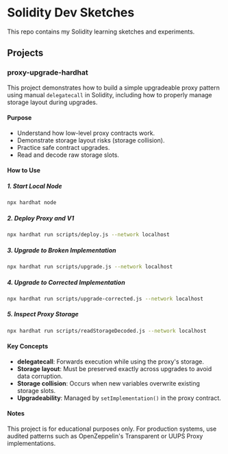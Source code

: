 # Solidity Dev Sketches

This repo contains my Solidity learning sketches and experiments.

## Projects

### proxy-upgrade-hardhat

This project demonstrates how to build a simple upgradeable proxy pattern using manual `delegatecall` in Solidity, including how to properly manage storage layout during upgrades.

#### Purpose

- Understand how low-level proxy contracts work.
- Demonstrate storage layout risks (storage collision).
- Practice safe contract upgrades.
- Read and decode raw storage slots.


#### How to Use

##### 1. Start Local Node

```bash
npx hardhat node
````

##### 2. Deploy Proxy and V1

```bash
npx hardhat run scripts/deploy.js --network localhost
```

##### 3. Upgrade to Broken Implementation

```bash
npx hardhat run scripts/upgrade.js --network localhost
```

##### 4. Upgrade to Corrected Implementation

```bash
npx hardhat run scripts/upgrade-corrected.js --network localhost
```

##### 5. Inspect Proxy Storage

```bash
npx hardhat run scripts/readStorageDecoded.js --network localhost 
```

#### Key Concepts

* **delegatecall**: Forwards execution while using the proxy's storage.
* **Storage layout**: Must be preserved exactly across upgrades to avoid data corruption.
* **Storage collision**: Occurs when new variables overwrite existing storage slots.
* **Upgradeability**: Managed by `setImplementation()` in the proxy contract.

#### Notes

This project is for educational purposes only. For production systems, use audited patterns such as OpenZeppelin's Transparent or UUPS Proxy implementations.

